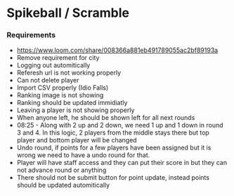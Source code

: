 # Spikeball / Scramble

### Requirements
 - https://www.loom.com/share/008366a881eb491789055ac2bf89193a
 - Remove requirement for city
 - Logging out automitically
 - Referesh url is not working properly
 - Can not delete player
 - Import CSV properly (Idio Falls)
 - Ranking image is not showing
 - Ranking should be updated immidiatly 
 - Leaving a player is not showing properly
 - When anyone left, he should be shown left for all next rounds 
 - 08:25 - Along with 2 up and 2 down, we need 1 up and 1 down in round 3 and 4. In this logic, 2 players from the middle stays there but top player and bottom player will be changed
 - Undo round, if points for a few players have been assigned but it is wrong we need to have a undo round for that.
 - Player will have staff access and they can put their score in but they can not advance round or anything
 - There should not be submit button for point update, instead points should be updated automitically